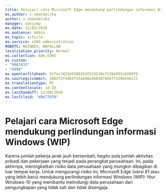 ```yaml
---
title: Pelajari cara Microsoft Edge mendukung perlindungan informasi Windows (WIP)
ms.author: v-smandalika
author: v-smandalika
manager: dansimp
ms.date: 12/03/2020
ms.audience: Admin
ms.topic: article
ms.service: o365-administration
ROBOTS: NOINDEX, NOFOLLOW
localization_priority: Normal
ms.collection: Adm_O365
ms.custom:
- "9003933"
- "6988"
ms.openlocfilehash: 51fec3423e938045d2324528e7130e933c6269f9
ms.sourcegitcommit: 3802f2f4db4f53a408a360187db67f2296448c21
ms.translationtype: MT
ms.contentlocale: id-ID
ms.lasthandoff: 12/09/2020
ms.locfileid: "49677970"
---
```

# <a name="learn-how-microsoft-edge-supports-windows-information-protection-wip"></a>Pelajari cara Microsoft Edge mendukung perlindungan informasi Windows (WIP)

Karena jumlah pekerja jarak jauh bertambah, begitu pula jumlah aktivitas pribadi dan pekerjaan yang terjadi pada perangkat perusahaan. Ini, pada akhirnya, meningkatkan risiko data perusahaan yang mungkin dibagikan di luar tempat kerja. Untuk mengurangi risiko ini, Microsoft Edge (versi 81 atau yang lebih baru) mendukung perlindungan informasi Windows (WIP): fitur Windows-10 yang membantu melindungi data perusahaan dari pengungkapan yang tidak sah dan tidak disengaja.
